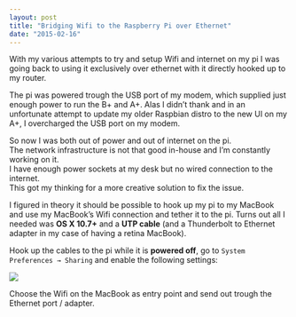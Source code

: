 ```yaml
---
layout: post
title: "Bridging Wifi to the Raspberry Pi over Ethernet"
date: "2015-02-16"
---
```


With my various attempts to try and setup Wifi and internet on my pi I was going back
to using it exclusively over ethernet with it directly hooked up to my router.

The pi was powered trough the USB port of my modem, which supplied just enough
power to run the B+ and A+. Alas I didn’t thank and in an unfortunate attempt to
update my older Raspbian distro to the new UI on my A+, I overcharged the USB port on my modem.

So now I was both out of power and out of internet on the pi.  
The network infrastructure is not that good in-house and I’m constantly working on it.  
I have enough power sockets at my desk but no wired connection to the internet.  
This got my thinking for a more creative solution to fix the issue.

I figured in theory it should be possible to hook up my pi to my MacBook and use my
MacBook’s Wifi connection and tether it to the pi. Turns out all I needed was **OS X 10.7+**
and a **UTP cable** (and a Thunderbolt to Ethernet adapter in my case of having a retina MacBook).

Hook up the cables to the pi while it is **powered off**, go to `System Preferences → Sharing` and enable the following settings:

![](https://imgur.com/SpOPnNW.png)

Choose the Wifi on the MacBook as entry point and send out trough the Ethernet port / adapter.  
